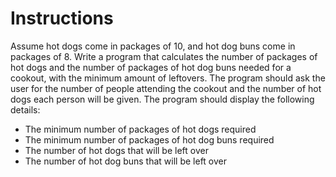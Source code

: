 # Instructions  

Assume hot dogs come in packages of 10, and hot dog buns come in packages of 8. Write a program that calculates the number of packages of hot dogs and the number of packages of hot dog buns needed for a cookout, with the minimum amount of leftovers. The program should ask the user for the number of people attending the cookout and the number of hot dogs each person will be given. The program should display the following details:

- The minimum number of packages of hot dogs required
- The minimum number of packages of hot dog buns required
- The number of hot dogs that will be left over
- The number of hot dog buns that will be left over
